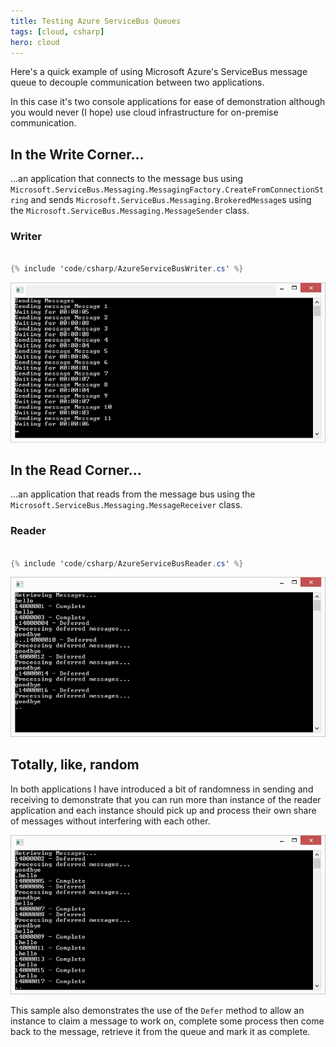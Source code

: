 ```yaml
---
title: Testing Azure ServiceBus Queues
tags: [cloud, csharp]
hero: cloud
---
```


Here's a quick example of using Microsoft Azure's ServiceBus message queue to decouple
communication between two applications.

In this case it's two console applications for ease of demonstration although you would
never (I hope) use cloud infrastructure for on-premise communication.

## In the Write Corner...

...an application that connects to the message bus using
<code>Microsoft.ServiceBus.Messaging.MessagingFactory.CreateFromConnectionString</code>
and sends <code>Microsoft.ServiceBus.Messaging.BrokeredMessage</code>s using the
<code>Microsoft.ServiceBus.Messaging.MessageSender</code> class.

### Writer

```csharp

{% include 'code/csharp/AzureServiceBusWriter.cs' %}

```

![writer](/img/posts/testing-azure-servicebus-queues/writer.webp "writer")

## In the Read Corner...

...an application that reads from the message bus using the <code>Microsoft.ServiceBus.Messaging.MessageReceiver</code>
class.

### Reader

```csharp

{% include 'code/csharp/AzureServiceBusReader.cs' %}

```

![reader 1](/img/posts/testing-azure-servicebus-queues/reader-1.webp "reader 1")

## Totally, like, random

In both applications I have introduced a bit of randomness in sending and receiving to
demonstrate that you can run more than instance of the reader application and each instance
should pick up and process their own share of messages without interfering with each other.

![reader 2](/img/posts/testing-azure-servicebus-queues/reader-2.webp "reader 2")

This sample also demonstrates the use of the <code>Defer</code> method to allow an instance to
claim a message to work on, complete some process then come back to the message, retrieve it
from the queue and mark it as complete.
